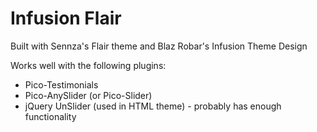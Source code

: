 # Infusion Flair

Built with Sennza's Flair theme and Blaz Robar's Infusion Theme Design

Works well with the following plugins:

- Pico-Testimonials
- Pico-AnySlider (or Pico-Slider)
- jQuery UnSlider (used in HTML theme) - probably has enough functionality